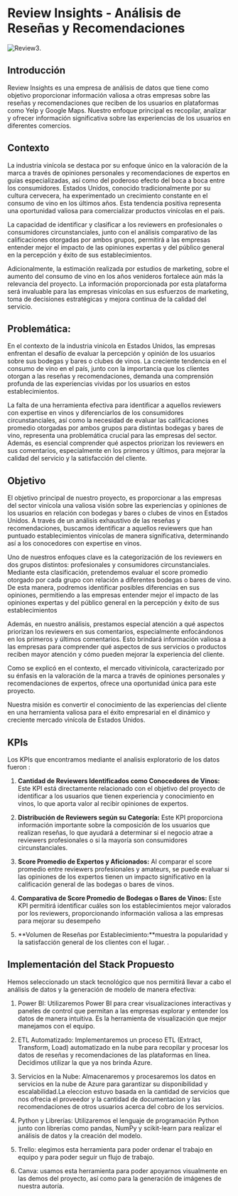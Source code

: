 # Review Insights - Análisis de Reseñas y Recomendaciones

![Review](https://raw.githubusercontent.com/parzibyte/WaterPy/master/assets/ImagenV1.png)3.

## Introducción

Review Insights es una empresa de análisis de datos que tiene como objetivo proporcionar información valiosa a otras empresas sobre las reseñas y recomendaciones que reciben de los usuarios en plataformas como Yelp y Google Maps. Nuestro enfoque principal es recopilar, analizar y ofrecer información significativa sobre las experiencias de los usuarios en diferentes comercios.

## Contexto

La industria vinícola se destaca por su enfoque único en la valoración de la marca a través de opiniones personales y recomendaciones de expertos en guías especializadas, así como del poderoso efecto del boca a boca entre los consumidores. Estados Unidos, conocido tradicionalmente por su cultura cervecera, ha experimentado un crecimiento constante en el consumo de vino en los últimos años. Esta tendencia positiva representa una oportunidad valiosa para comercializar productos vinícolas en el país.

La capacidad de identificar y clasificar a los reviewers en profesionales o consumidores circunstanciales, junto con el análisis comparativo de las calificaciones otorgadas por ambos grupos, permitirá a las empresas entender mejor el impacto de las opiniones expertas y del público general en la percepción y éxito de sus establecimientos.

Adicionalmente, la estimación realizada por estudios de marketing, sobre el aumento del consumo de vino en los años venideros fortalece aún más la relevancia del proyecto. La información proporcionada por esta plataforma será invaluable para las empresas vinícolas en sus esfuerzos de marketing, toma de decisiones estratégicas y mejora continua de la calidad del servicio.

## Problemática:

En el contexto de la industria vinícola en Estados Unidos, las empresas enfrentan el desafío de evaluar la percepción y opinión de los usuarios sobre sus bodegas y bares o clubes de vinos. La creciente tendencia en el consumo de vino en el país, junto con la importancia que los clientes otorgan a las reseñas y recomendaciones, demanda una comprensión profunda de las experiencias vividas por los usuarios en estos establecimientos.

La falta de una herramienta efectiva para identificar a aquellos reviewers con expertise en vinos y diferenciarlos de los consumidores circunstanciales, así como la necesidad de evaluar las calificaciones promedio otorgadas por ambos grupos para distintas bodegas y bares de vino, representa una problemática crucial para las empresas del sector. Además, es esencial comprender qué aspectos priorizan los reviewers en sus comentarios, especialmente en los primeros y últimos, para mejorar la calidad del servicio y la satisfacción del cliente.



## Objetivo

El objetivo principal de nuestro proyecto, es proporcionar a las empresas del sector vinícola una valiosa visión sobre las experiencias y opiniones de los usuarios en relación con bodegas y bares o clubes de vinos en Estados Unidos. A través de un análisis exhaustivo de las reseñas y recomendaciones, buscamos identificar a aquellos reviewers que han puntuado establecimientos vinícolas de manera significativa, determinando así a los conocedores con expertise en vinos.

Uno de nuestros enfoques clave es la categorización de los reviewers en dos grupos distintos: profesionales y consumidores circunstanciales. Mediante esta clasificación, pretendemos evaluar el score promedio otorgado por cada grupo con relación a diferentes bodegas o bares de vino. De esta manera, podremos identificar posibles diferencias en sus opiniones, permitiendo a las empresas entender mejor el impacto de las opiniones expertas y del público general en la percepción y éxito de sus establecimientos
 

Además, en nuestro análisis, prestamos especial atención a qué aspectos priorizan los reviewers en sus comentarios, especialmente enfocándonos en los primeros y últimos comentarios. Esto brindará información valiosa a las empresas para comprender qué aspectos de sus servicios o productos reciben mayor atención y cómo pueden mejorar la experiencia del cliente.

Como se explicó en el contexto, el mercado vitivinícola, caracterizado por su énfasis en la valoración de la marca a través de opiniones personales y recomendaciones de expertos, ofrece una oportunidad única para este proyecto.

Nuestra misión es convertir el conocimiento de las experiencias del cliente en una herramienta valiosa para el éxito empresarial en el dinámico y creciente mercado vinícola de Estados Unidos.


## KPIs

Los KPIs que encontramos mediante el analisis exploratorio de los datos fueron :

1. **Cantidad de Reviewers Identificados como Conocedores de Vinos:** Este KPI está directamente relacionado con el objetivo del proyecto de identificar a los usuarios que tienen experiencia y conocimiento en vinos, lo que aporta valor al recibir opiniones de expertos.

2. **Distribución de Reviewers según su Categoría:** Este KPI proporciona información importante sobre la composición de los usuarios que realizan reseñas, lo que ayudará a determinar si el negocio atrae a reviewers profesionales o si la mayoría son consumidores circunstanciales.

3. **Score Promedio de Expertos y Aficionados:** Al comparar el score promedio entre reviewers profesionales y amateurs, se puede evaluar si las opiniones de los expertos tienen un impacto significativo en la calificación general de las bodegas o bares de vinos.

4. **Comparativa de Score Promedio de Bodegas o Bares de Vinos:** Este KPI permitirá identificar cuáles son los establecimientos mejor valorados por los reviewers, proporcionando información valiosa a las empresas para mejorar su desempeño

5. **Volumen de Reseñas por Establecimiento:**muestra la popularidad y la satisfacción general de los clientes con el lugar.
.

## Implementación del Stack Propuesto

Hemos seleccionado un stack tecnológico que nos permitirá llevar a cabo el análisis de datos y la generación de modelo de manera efectiva:

1. Power BI: Utilizaremos Power BI para crear visualizaciones interactivas y paneles de control que permitan a las empresas explorar y entender los datos de manera intuitiva. Es la  herramienta de visualización que mejor manejamos con el equipo.

2. ETL Automatizado: Implementaremos un proceso ETL (Extract, Transform, Load) automatizado en la nube para recopilar y procesar los datos de reseñas y recomendaciones de las plataformas en línea. Decidimos utilizar la que ya nos brinda Azure.

3. Servicios en la Nube: Almacenaremos y procesaremos los datos en servicios en la nube de Azure para garantizar su disponibilidad y escalabilidad.La eleccion estuvo basada en la cantidad de servicios que nos ofrecia el proveedor y la cantidad de documentacion y las recomendaciones de otros usuarios acerca del cobro de los servicios.

4. Python y Librerías: Utilizaremos el lenguaje de programación Python junto con librerías como pandas, NumPy y scikit-learn para realizar el análisis de datos y la creación del modelo. 

5. Trello: elegimos esta herramienta para poder ordenar el trabajo en equipo y para poder seguir un flujo de trabajo.

5. Canva: usamos esta herramienta para poder apoyarnos visualmente en las demos del proyecto, así como para la generación de imágenes de nuestra autoría.


